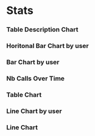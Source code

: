 # Stats

<div>
<data-manager>

  <data-manager-table name="stats" file="../data/stats_000000000000.parquet"></data-manager-table>

</data-manager>
</div>


### Table Description Chart

<div>
<table-description-chart table="stats"></table-description-chart>
</div>


### Horitonal Bar Chart by user
<div>
<bar-chart
  table="stats"
  measure="sum(nb_calls)"
  by="domain"
  order_by="sum(nb_calls) desc"
  limit="10"
  horizontal="true"
>
</bar-chart>
</div>



### Bar Chart by user
<div>
<bar-chart
  table="stats"
  measure="sum(nb_calls)"
  by="domain"
  order_by="sum(nb_calls) desc"
  limit="10"
>
</bar-chart>
</div>

### Nb Calls Over Time

### Table Chart
<div>
<table-chart
  table="stats"
  by="date"
  measures="sum(nb_calls)"
  order_by="date desc"
  limit="10"
>
</table-chart>
</div>


### Line Chart by user
<div>
<line-chart
  table="stats"
  measure="sum(nb_calls)"
  by="date"
  breakdown_by="domain"
  order_by="date"
  limit="10"
>
</line-chart>
</div>

### Line Chart
<div>
<line-chart
  table="stats"
  measure="sum(nb_calls)"
  by="date"
  order_by="date"
  limit="10"
>
</line-chart>
</div>



<script type="module" src="../dist/data_manager.js"></script>
<script type="module" src="../dist/echarts.js"></script>
<script type="module" src="../dist/datatable.js"></script>

